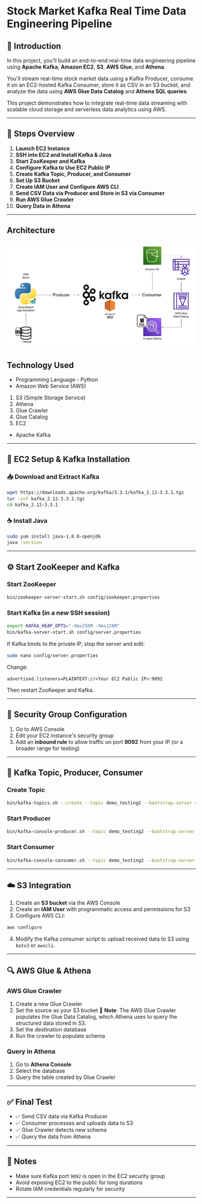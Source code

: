 # Stock Market Kafka Real Time Data Engineering Pipeline

## 📘 Introduction

In this project, you'll build an end-to-end real-time data engineering pipeline using **Apache Kafka**, **Amazon EC2**, **S3**, **AWS Glue**, and **Athena**.

You'll stream real-time stock market data using a Kafka Producer, consume it on an EC2-hosted Kafka Consumer, store it as CSV in an S3 bucket, and analyze the data using **AWS Glue Data Catalog** and **Athena SQL queries**.

This project demonstrates how to integrate real-time data streaming with scalable cloud storage and serverless data analytics using AWS.

---

## 🚀 Steps Overview

1. **Launch EC2 Instance**
2. **SSH into EC2 and Install Kafka & Java**
3. **Start ZooKeeper and Kafka**
4. **Configure Kafka to Use EC2 Public IP**
5. **Create Kafka Topic, Producer, and Consumer**
6. **Set Up S3 Bucket**
7. **Create IAM User and Configure AWS CLI**
8. **Send CSV Data via Producer and Store in S3 via Consumer**
9. **Run AWS Glue Crawler**
10. **Query Data in Athena**

---

## Architecture 
<img src="Architecture.jpg">

## Technology Used
- Programming Language - Python
- Amazon Web Service (AWS)
1. S3 (Simple Storage Service)
2. Athena
3. Glue Crawler
4. Glue Catalog
5. EC2
- Apache Kafka

---

## 🔧 EC2 Setup & Kafka Installation

### 📥 Download and Extract Kafka

```bash
wget https://downloads.apache.org/kafka/3.3.1/kafka_2.12-3.3.1.tgz
tar -xvf kafka_2.12-3.3.1.tgz
cd kafka_2.12-3.3.1
```

### ☕ Install Java

```bash
sudo yum install java-1.8.0-openjdk
java -version
```

---

## ⚙️ Start ZooKeeper and Kafka

### Start ZooKeeper

```bash
bin/zookeeper-server-start.sh config/zookeeper.properties
```

### Start Kafka (in a new SSH session)

```bash
export KAFKA_HEAP_OPTS="-Xmx256M -Xms128M"
bin/kafka-server-start.sh config/server.properties
```

If Kafka binds to the private IP, stop the server and edit:

```bash
sudo nano config/server.properties
```

Change:

```properties
advertised.listeners=PLAINTEXT://<Your EC2 Public IP>:9092
```

Then restart ZooKeeper and Kafka.

---

## 🔐 Security Group Configuration

1. Go to AWS Console
2. Edit your EC2 instance's security group
3. Add an **inbound rule** to allow traffic on port **9092** from your IP (or a broader range for testing)

---

## 🧪 Kafka Topic, Producer, Consumer

### Create Topic

```bash
bin/kafka-topics.sh --create --topic demo_testing2 --bootstrap-server <EC2_Public_IP>:9092 --replication-factor 1 --partitions 1
```

### Start Producer

```bash
bin/kafka-console-producer.sh --topic demo_testing2 --bootstrap-server <EC2_Public_IP>:9092
```

### Start Consumer

```bash
bin/kafka-console-consumer.sh --topic demo_testing2 --bootstrap-server <EC2_Public_IP>:9092 --from-beginning
```

---

## ☁️ S3 Integration

1. Create an **S3 bucket** via the AWS Console
2. Create an **IAM User** with programmatic access and permissions for S3
3. Configure AWS CLI:

```bash
aws configure
```

4. Modify the Kafka consumer script to upload received data to S3 using `boto3` or `awscli`.

---

## 🔍 AWS Glue & Athena

### AWS Glue Crawler

1. Create a new Glue Crawler
2. Set the source as your S3 bucket
📘 **Note**: The AWS Glue Crawler populates the Glue Data Catalog, which Athena uses to query the structured data stored in S3.
3. Set the destination database
4. Run the crawler to populate schema

### Query in Athena

1. Go to **Athena Console**
2. Select the database
3. Query the table created by Glue Crawler

---

## ✅ Final Test

- ✅ Send CSV data via Kafka Producer
- ✅ Consumer processes and uploads data to S3
- ✅ Glue Crawler detects new schema
- ✅ Query the data from Athena

---

## 📌 Notes

- Make sure Kafka port `9092` is open in the EC2 security group
- Avoid exposing EC2 to the public for long durations
- Rotate IAM credentials regularly for security

---

